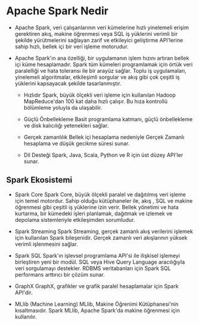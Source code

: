 # Apache Spark Nedir

* Apache Spark, veri çalışanlarının veri kümelerine hızlı yinelemeli erişim gerektiren akış, makine öğrenmesi veya SQL iş yüklerini verimli bir şekilde yürütmelerini sağlayan zarif ve etkileyici geliştirme API’lerine sahip hızlı, bellek içi bir veri işleme motorudur.

* Apache Spark'ın ana özelliği, bir uygulamanın işlem hızını artıran bellek içi küme hesaplamadır. Spark tüm kümeleri programlamak için örtük veri paralelliği ve hata toleransı ile bir arayüz sağlar. 
Toplu iş uygulamaları, yinelemeli algoritmalar, etkileşimli sorgular ve akış gibi çok çeşitli iş yüklerini kapsayacak şekilde tasarlanmıştır.

    - Hızlıdır
    Spark, büyük ölçekli veri işleme için kullanılan Hadoop MapReduce'dan 100 kat daha hızlı çalışır. Bu hıza kontrollü bölümleme yoluyla da ulaşabilir.

    - Güçlü Önbellekleme
    Basit programlama katmanı, güçlü önbellekleme ve disk kalıcılığı yetenekleri sağlar.

    - Gerçek zamanlılık
    Bellek içi hesaplama nedeniyle Gerçek Zamanlı hesaplama ve düşük gecikme süresi sunar.

    - Dil Desteği
    Spark, Java, Scala, Python ve R için üst düzey API'ler sunar.
    
  
## Spark Ekosistemi

* Spark Core
  Spark Core, büyük ölçekli paralel ve dağıtılmış veri işleme için temel motordur. Sahip olduğu kütüphaneler ile, akış , SQL ve makine öğrenmesi gibi çeşitli iş yüklerine izin verir. 
  Bellek yönetimi ve hata kurtarma, bir kümedeki işleri planlamak, dağıtmak ve izlemek ve depolama sistemleriyle etkileşimden sorumludur.
  
* Spark Streaming
  Spark Streaming, gerçek zamanlı akış verilerini işlemek için kullanılan Spark bileşenidir. Gerçek zamanlı veri akışlarının yüksek verimli işlenmesini sağlar.
  
* Spark SQL
  Spark'ın işlevsel programlama API'si ile ilişkisel işlemeyi birleştiren yeni bir modül. SQL veya Hive Query Language aracılığıyla veri sorgulamayı destekler. RDBMS veritabanları için Spark SQL performans arttırıcı bir çözüm sunar.
  
* GraphX
GraphX, grafikler ve grafik paralel hesaplamalar için Spark API'dir.

* MLlib (Machine Learning)
MLlib, Makine Öğrenimi Kütüphanesi'nin kısaltmasıdır. Spark MLlib, Apache Spark'da makine öğrenmesi için kullanılır.
